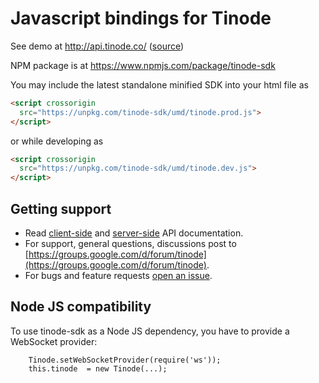 # Javascript bindings for Tinode

See demo at http://api.tinode.co/ ([source](https://github.com/tinode/example-react-js))

NPM package is at https://www.npmjs.com/package/tinode-sdk

You may include the latest standalone minified SDK into your html file as
```html
<script crossorigin
  src="https://unpkg.com/tinode-sdk/umd/tinode.prod.js">
</script>
```
or while developing as
```html
<script crossorigin
  src="https://unpkg.com/tinode-sdk/umd/tinode.dev.js">
</script>
```

## Getting support

* Read [client-side](http://tinode.github.io/js-api/) and [server-side](https://github.com/tinode/chat/blob/master/docs/API.md) API documentation.
* For support, general questions, discussions post to [https://groups.google.com/d/forum/tinode](https://groups.google.com/d/forum/tinode).
* For bugs and feature requests [open an issue](https://github.com/tinode/tinode-js/issues/new).

## Node JS compatibility

To use tinode-sdk as a Node JS dependency, you have to provide a WebSocket provider:

    
        Tinode.setWebSocketProvider(require('ws'));
        this.tinode  = new Tinode(...);

